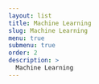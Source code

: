 ```yaml
---
layout: list
title: Machine Learning
slug: Machine Learning
menu: true
submenu: true
order: 2
description: >
  Machine Learning
---
```


